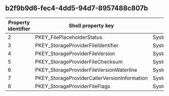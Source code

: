 ## b2f9b9d6-fec4-4dd5-94d7-8957488c807b

Property identifier | Shell property key | Shell name | Alias
--- | --- | --- | ---
2 | PKEY_FilePlaceholderStatus | System.FilePlaceholderStatus | 
3 | PKEY_StorageProviderFileIdentifier | System.StorageProviderFileIdentifier | 
4 | PKEY_StorageProviderFileVersion | System.StorageProviderFileVersion | 
5 | PKEY_StorageProviderFileChecksum | System.StorageProviderFileChecksum | 
6 | PKEY_StorageProviderFileVersionWaterline | System.StorageProviderFileVersionWaterline | 
7 | PKEY_StorageProviderCallerVersionInformation | System.StorageProviderCallerVersionInformation | 
8 | PKEY_StorageProviderFileFlags | System.StorageProviderFileFlags | 

